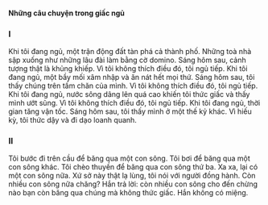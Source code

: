 #### Những câu chuyện trong giấc ngủ

### I 

Khi tôi đang ngủ, một trận động đất tàn phá cả thành phố. Những toà nhà sập xuống như những lâu đài làm bằng cờ domino. Sáng hôm sau, cảnh tượng thật là khủng khiếp. Vì tôi không thích điều đó, tôi ngủ tiếp. Khi tôi đang ngủ, một bầy mối xâm nhập và ăn nát hết mọi thứ. Sáng hôm sau, tôi thấy chúng trên tấm chăn của mình. Vì tôi không thích điều đó, tôi ngủ tiếp. Khi tôi đang ngủ, nước sông dâng lên quá cao khiến tôi thức giấc và thấy mình ướt sũng. Vì tôi không thích điều đó, tôi ngủ tiếp. Khi tôi đang ngủ, thời gian tăng vận tốc. Sáng hôm sau, tôi thấy mình ở một thế kỷ khác. Vì hiếu kỳ, tôi thức dậy và đi dạo loanh quanh.

### II 

Tôi bước đi trên cầu để băng qua một con sông. Tôi bơi để băng qua một con sông khác. Tôi chèo thuyền để băng qua con sông thứ ba. Xa xa, lại có một con sông nữa. Xứ sở này thật lạ lùng, tôi nói với người đồng hành. Còn nhiều con sông nữa chăng? Hắn trả lời: còn nhiều con sông cho đến chừng nào bạn còn băng qua chúng mà không thức giấc. Hắn không có miệng.